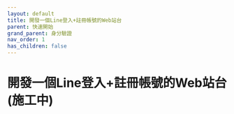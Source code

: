 ```yaml
---
layout: default
title: 開發一個Line登入+註冊帳號的Web站台
parent: 快速開始
grand_parent: 身分驗證
nav_order: 1
has_children: false
---
```


# 開發一個Line登入+註冊帳號的Web站台 (施工中)

